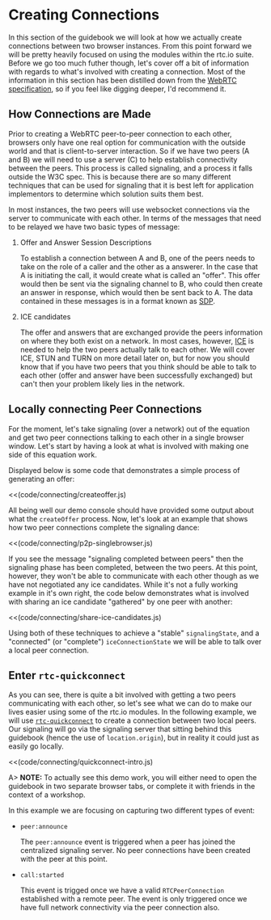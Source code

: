 # Creating Connections

In this section of the guidebook we will look at how we actually create connections between two browser instances.  From this point forward we will be pretty heavily focused on using the modules within the rtc.io suite.  Before we go too much futher though, let's cover off a bit of information with regards to what's involved with creating a connection.  Most of the information in this section has been distilled down from the [WebRTC specification](http://www.w3.org/TR/webrtc/), so if you feel like digging deeper, I'd recommend it.

## How Connections are Made

Prior to creating a WebRTC peer-to-peer connection to each other, browsers only have one real option for communication with the outside world and that is client-to-server interaction. So if we have two peers (A and B) we will need to use a server (C) to help establish connectivity between the peers.  This process is called signaling, and a process it falls outside the W3C spec. This is because there are so many different techniques that can be used for signaling that it is best left for application implementors to determine which solution suits them best.

In most instances, the two peers will use websocket connections via the server to communicate with each other.  In terms of the messages that need to be relayed we have two basic types of message:

1. Offer and Answer Session Descriptions

   To establish a connection between A and B, one of the peers needs to take on the role of a caller and the other as a answerer.  In the case that A is initiating the call, it would create what is called an "offer".  This offer would then be sent via the signaling channel to B, who could then create an answer in response, which would then be sent back to A.  The data contained in these messages is in a format known as [SDP]().

2. ICE candidates

   The offer and answers that are exchanged provide the peers information on where they both exist on a network.  In most cases, however, [ICE]() is needed to help the two peers actually talk to each other.  We will cover ICE, STUN and TURN on more detail later on, but for now you should know that if you have two peers that you think should be able to talk to each other (offer and answer have been successfully exchanged) but can't then your problem likely lies in the network.

## Locally connecting Peer Connections

For the moment, let's take signaling (over a network) out of the equation and get two peer connections talking to each other in a single browser window.  Let's start by having a look at what is involved with making one side of this equation work.

Displayed below is some code that demonstrates a simple process of generating an offer:

<<(code/connecting/createoffer.js)

All being well our demo console should have provided some output about what the `createOffer` process. Now, let's look at an example that shows how two peer connections complete the signaling dance:

<<(code/connecting/p2p-singlebrowser.js)

If you see the message "signaling completed between peers" then the signaling phase has been completed, between the two peers. At this point, however, they won't be able to communicate with each other though as we have not negotiated any ice candidates.  While it's not a fully working example in it's own right, the code below demonstrates what is involved with sharing an ice candidate "gathered" by one peer with another:

<<(code/connecting/share-ice-candidates.js)

Using both of these techniques to achieve a "stable" `signalingState`, and a "connected" (or "complete") `iceConnectionState` we will be able to talk over a local peer connection.

## Enter `rtc-quickconnect`

As you can see, there is quite a bit involved with getting a two peers communicating with each other, so let's see what we can do to make our lives easier using some of the rtc.io modules.  In the following example, we will use [`rtc-quickconnect`](https://github.com/rtc-io/rtc-quickconnect) to create a connection between two local peers.  Our signaling will go via the signaling server that sitting behind this guidebook (hence the use of `location.origin`), but in reality it could just as easily go locally.

<<(code/connecting/quickconnect-intro.js)

A> __NOTE:__ To actually see this demo work, you will either need to open the guidebook in two separate browser tabs, or complete it with friends in the context of a workshop.

In this example we are focusing on capturing two different types of event:

- `peer:announce`

  The `peer:announce` event is triggered when a peer has joined the centralized signaling server. No peer connections have been created with the peer at this point.

- `call:started`

  This event is trigged once we have a valid `RTCPeerConnection` established with a remote peer. The event is only triggered once we have full network connectivity via the peer connection also.
